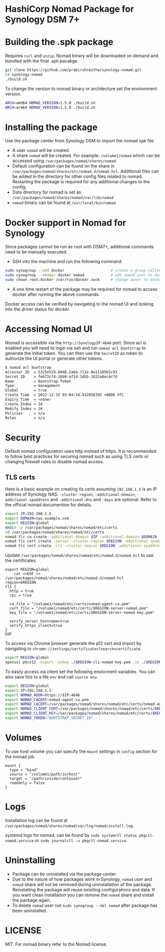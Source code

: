 # HashiCorp Nomad Package for Synology DSM 7+

# Building the .spk package

Requires `curl` and `unzip`.
Nomad binary will be downloaded on demand and bundled with the final .spk pacakge.

```bash
git clone https://github.com/prabirshrestha/synology-nomad.git
cd synology-nomad
./build.sh
```

To change the version to nomad binary or architecture set the environment version.

```bash
ARCH=amd64 NOMAD_VERSION=1.5.0 ./build.sh
ARCH=arm64 NOMAD_VERSION=1.5.0 ./build.sh
```

# Installing the package

Use the package center from Synology DSM to import the nomad spk file.
* A user `nomad` will be created.
* A share `nomad` will be created. For example: `/volume1/nomad` which can be accessed using `/var/packages/nomad/shares/nomad`.
* Default configuration can be found on the share in `/var/packages/nomad/shares/etc/nomad.d/nomad.hcl`.
  Additional files can be added in the directory for other config files related to nomad. Restarting the package is required for any additional changes to the config.
* Data directory for nomad is set as `/var/packages/nomad/shares/nomad/var/lib/nomad`
* `nomad` binary can be found at `/usr/local/bin/nomad`.

# Docker support in Nomad for Synology

Since packages cannot be run as root with DSM7+, additional commands need to be manually executed.

* SSH into the machine and run the following command.

```bash
sudo synogroup --add docker                     # create a group called docker
sudo synogroup --member docker nomad            # add nomad user to docker group
sudo chown root:docker /var/run/docker.sock     # change owner to docker group
```

* A one time restart of the package may be required for nomad to access docker after running the above commands.

Docker access can be verified by navigating to the nomad UI and looking into the driver status for docker.

# Accessing Nomad UI

Nomad is accessible via the `http://SynologyIP:4646` port. Since acl is enabled you will need to
login via ssh and run `nomad acl bootstrap` to generate the initial token. You can then use the
`SecretID` as token to authorize the UI portal or generate other tokens.

```bash
$ nomad acl bootstrap
Accessor ID  = 5325e529-8048-2a6a-711e-8a1110562c93
Secret ID    = fe672cf4-16b0-af1d-3db5-1832a8ec4c7d
Name         = Bootstrap Token
Type         = management
Global       = true
Create Time  = 2022-12-15 03:04:34.932856392 +0000 UTC
Expiry Time  = <none>
Create Index = 24
Modify Index = 24
Policies     = n/a
Roles        = n/a
```

# Security

Default nomad configuration uses http instead of https. It is recommended to follow best practices for securing nomad such as using TLS certs or changing firewall rules to disable nomad access.

## TLS certs

Here is a basic example on creating tls certs assuming `192.168.1.5` is an IP address of Synology NAS.
`-cluster-region`, `-additional-domain`, `-additional-ipaddress` and `-additional-dns` and `-days` are optional. Refer to the official nomad documention for details.

```bash
export IP=192.168.1.5
export DOMAIN=nas.example.com
export REGION=global
mkdir -p /var/packages/nomad/shares/nomad/etc/certs
cd /var/packages/nomad/shares/nomad/etc/certs
nomad tls ca create -additional-domain $IP -additional-domain $DOMAIN -days 1825
nomad tls cert create -server -cluster-region $REGION -additional-ipaddress $IP -additional-dnsname $DOMAIN -days 365
nomad tls cert create -cli -cluster-region $REGION -additional-ipaddress $IP -additional-dnsname $DOMAIN -days 365
```

Update `/var/packages/nomad/shares/nomad/etc/nomad.d/nomad.hcl` to use the certificates.

```
export REGION=global
    cat <<EOF >> /var/packages/nomad/shares/nomad/etc/nomad.d/nomad.hcl
region=$REGION
tls {
  http = true
  rpc = true

  ca_file = "/volume1/nomad/etc/certs/nomad-agent-ca.pem"
  cert_file = "/volume1/nomad/etc/certs/$REGION-server-nomad.pem"
  key_file = "/volume1/nomad/etc/certs/$REGION-server-nomad-key.pem"

  verify_server_hostname=true
  verify_https_client=true
}
EOF
```

To access via Chrome browser generate the p12 cert and import by navigating to `chrome://settings/certificates?search=certificate`.

```bash
export REGION=global
openssl pkcs12 -export -inkey ./$REGION-cli-nomad-key.pem -in ./$REGION-cli-nomad.pem -out ./$REGION-cli-nomad.p12 -passout pass:
```

To easily access via client set the following enviorment variables. You can also save this to a file `env` and call `source env`.

```bash
export REGION=global
export IP=192.168.1.5
export NOMAD_ADDR=https://$IP:4646
export NOMAD_CACERT=nomad-agent-ca.pem
export NOMAD_CACERT=/var/packages/nomad/shares/nomad/etc/certs/nomad-agent-ca.pem
export NOMAD_CLIENT_CERT=/var/packages/nomad/shares/nomad/etc/certs/$REGION-cli-nomad.pem
export NOMAD_CLIENT_KEY=/var/packages/nomad/shares/nomad/etc/certs/$REGION-cli-nomad-key.pem
export NOMAD_TOKEN="BOOTSTRAP_SECRET_ID"
```

# Volumes

To use host volume you can specify the `mount` settings in `config` section for the nomad job.

```
mount {
  type = "bind"
  source = "/volume1/path/in/host"
  target = "/path/inside/container"
  readonly = false
}
```

# Logs

Installation log can be found at `/var/packages/nomad/shares/nomad/var/log/nomad/install.log`.

systemd logs for nomad, can be found by `sudo systemctl status pkgctl-nomad.service` or `sudo journalctl -u pkgctl-nomad.service`.

# Uninstalling

* Package can be uninstalled via the package center.
* Due to the nature of how packages work in Synology, `nomad` user and `nomad` share will not be removed during uninstallation of the package.
 Reinstalling the package will reuse exisiting configurations and data. If you want clean installation you can remove the `nomad` share and install the package again.
* To delete `nomad` user run `sudo synogroup --del nomad` after package has been uninstalled.

# LICENSE

MIT.
For nomad binary refer to the Nomad license.
